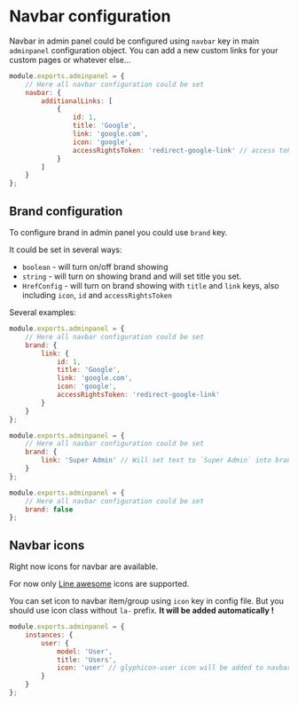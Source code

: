 # Navbar configuration

Navbar in admin panel could be configured using `navbar` key in main `adminpanel` configuration object.
You can add a new custom links for your custom pages or whatever else...

```javascript
module.exports.adminpanel = {
    // Here all navbar configuration could be set
    navbar: {
        additionalLinks: [
            {
                id: 1,
                title: 'Google',
                link: 'google.com',
                icon: 'google',
                accessRightsToken: 'redirect-google-link' // access token for redirection
            }
        ]
    }
};
```

## Brand configuration

To configure brand in admin panel you could use `brand` key.

It could be set in several ways:

+ `boolean` - will turn on/off brand showing
+ `string` - will turn on showing brand and will set title you set.
+ `HrefConfig` - will turn on brand showing with `title` and `link` keys, also including `icon`, `id` and `accessRightsToken`

Several examples:

```javascript
module.exports.adminpanel = {
    // Here all navbar configuration could be set
    brand: {
        link: {
            id: 1,
            title: 'Google',
            link: 'google.com',
            icon: 'google',
            accessRightsToken: 'redirect-google-link'
        }
    }
};
```

```javascript
module.exports.adminpanel = {
    // Here all navbar configuration could be set
    brand: {
        link: 'Super Admin' // Will set text to `Super Admin` into brand
    }
};
```

```javascript
module.exports.adminpanel = {
    // Here all navbar configuration could be set
    brand: false
};
```

## Navbar icons
Right now icons for navbar are available.

For now only [Line awesome](https://icons8.com/line-awesome) icons are supported.

You can set icon to navbar item/group using `icon` key in config file.
But you should use icon class without `la-` prefix. **It will be added automatically !**

```javascript
module.exports.adminpanel = {
    instances: {
        user: {
            model: 'User',
            title: 'Users',
            icon: 'user' // glyphicon-user icon will be added to navbar
        }
    }
};
```


